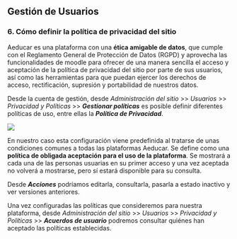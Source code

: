 ## Gestión de Usuarios

### 6\. Cómo definir la política de privacidad del sitio

Aeducar es una plataforma con una **ética amigable de datos**, que cumple con el Reglamento General de Protección de Datos (RGPD) y aprovecha las funcionalidades de moodle para ofrecer de una manera sencilla el acceso y aceptación de la política de privacidad del sitio por parte de sus usuarios, así como las herramientas para que puedan ejercer los derechos de acceso, rectificación, supresión y portabilidad de nuestros datos.

Desde la cuenta de gestión, desde _Administración del sitio_ >\> _Usuarios_ >\> _Privacidad y Políticas_ >\> **_Gestionar políticas_** es posible definir diferentes políticas de uso, entre ellas la _**Política de Privacidad**_.

![](https://lh6.googleusercontent.com/dwGjw-LH3nEimla6lpdZw6Z_mQ_j7mxaOelYsuTU3YCV_l05lQHW3vZndTBbPvchF0QxQG-xjwscHxKwaEzU-VCdAzZPtBFlVglKHElI0r8hWhi8Xyy-pf12d-bb18zEpoX8zafM)

En nuestro caso esta configuración viene predefinida al tratarse de unas condiciones comunes a todas las plataformas Aeducar. Se define como una **política de obligada aceptación para el uso de la plataforma**. Se mostrará a cada una de las personas usuarias en su primer acceso y una vez aceptada no volverá a mostrarse, pero sí estará disponible para su consulta.

Desde _**Acciones**_ podríamos editarla, consultarla, pasarla a estado inactivo y ver versiones anteriores.

Una vez configuradas las políticas que consideremos para nuestra plataforma, desde _Administración del sitio_ >\> _Usuarios_ >\> _Privacidad y Políticas_ >\> **_Acuerdos de usuario_** podremos consultar quiénes han aceptado las políticas establecidas.